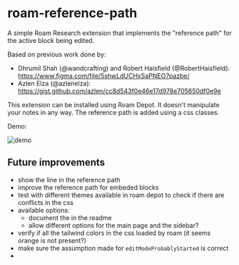 # roam-reference-path

A simple Roam Research extension that implements the "reference path" for the active block being edited.

Based on previous work done by:

- Dhrumil Shah (@wandcrafting) and Robert Haisfield (@RobertHaisfield): https://www.figma.com/file/5shwLdUCHxSaPNEO7pazbe/
- Azlen Elza (@azlenelza): https://gist.github.com/azlen/cc8d543f0e46e17d978e705650df0e9e

This extension can be installed using Roam Depot. It doesn't manipulate your notes in any way. The reference path is added using a css classes.

Demo:

![demo](https://user-images.githubusercontent.com/2184309/181002570-776c715d-c79f-4a03-afa1-1938c5a0a7b4.jpg)

## Future improvements

- show the line in the reference path
- improve the reference path for embeded blocks
- test with different themes available in roam depot to check if there are conflicts in the css
- available options:
  * document the in the readme
  * allow different options for the main page and the sidebar? 
- verify if all the tailwind colors in the css loaded by roam (it seems orange is not present?)
- make sure the assumption made for `editModeProbablyStarted` is correct 
- 
  